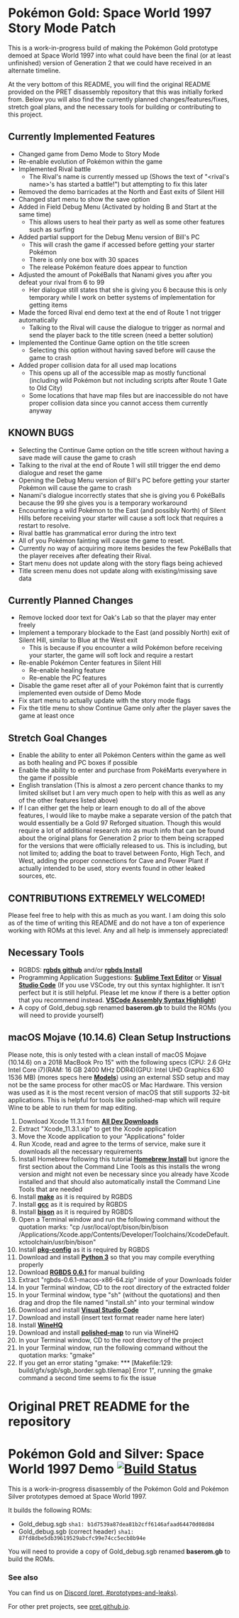 # Pokémon Gold: Space World 1997 Story Mode Patch

This is a work-in-progress build of making the Pokémon Gold prototype demoed at Space World 1997 into what could have been the final (or at least unfinished) version of Generation 2 that we could have received in an alternate timeline.

At the very bottom of this README, you will find the original README provided on the PRET disassembly repository that this was initially forked from. Below you will also find the currently planned changes/features/fixes, stretch goal plans, and the necessary tools for building or contributing to this project. 

## Currently Implemented Features
- Changed game from Demo Mode to Story Mode
- Re-enable evolution of Pokémon within the game
- Implemented Rival battle
  - The Rival's name is currently messed up (Shows the text of "<rival's name>'s has started a battle!") but attempting to fix this later
- Removed the demo barricades at the North and East exits of Silent Hill
- Changed start menu to show the save option
- Added in Field Debug Menu (Activated by holding B and Start at the same time)
  - This allows users to heal their party as well as some other features such as surfing
- Added partial support for the Debug Menu version of Bill's PC
  - This will crash the game if accessed before getting your starter Pokémon
  - There is only one box with 30 spaces
  - The release Pokémon feature does appear to function
- Adjusted the amount of PokéBalls that Nanami gives you after you defeat your rival from 6 to 99
  - Her dialogue still states that she is giving you 6 because this is only temporary while I work on better systems of implementation for getting items
- Made the forced Rival end demo text at the end of Route 1 not trigger automatically
  - Talking to the Rival will cause the dialogue to trigger as normal and send the player back to the title screen (need a better solution)
- Implemented the Continue Game option on the title screen
  - Selecting this option without having saved before will cause the game to crash
- Added proper collision data for all used map locations
  - This opens up all of the accessible map as mostly functional (including wild Pokémon but not including scripts after Route 1 Gate to Old City)
  - Some locations that have map files but are inaccessible do not have proper collision data since you cannot access them currently anyway

## KNOWN BUGS
- Selecting the Continue Game option on the title screen without having a save made will cause the game to crash
- Talking to the rival at the end of Route 1 will still trigger the end demo dialogue and reset the game
- Opening the Debug Menu version of Bill's PC before getting your starter Pokémon will cause the game to crash
- Nanami's dialogue incorrectly states that she is giving you 6 PokéBalls because the 99 she gives you is a temporary workaround
- Encountering a wild Pokémon to the East (and possibly North) of Silent Hills before receiving your starter will cause a soft lock that requires a restart to resolve.
- Rival battle has grammatical error during the intro text
- All of you Pokémon fainting will cause the game to reset.
- Currently no way of acquiring more items besides the few PokéBalls that the player receives after defeating their Rival.
- Start menu does not update along with the story flags being achieved
- Title screen menu does not update along with existing/missing save data

## Currently Planned Changes
- Remove locked door text for Oak's Lab so that the player may enter freely
- Implement a temporary blockade to the East (and possibly North) exit of Silent Hill, similar to Blue at the West exit
  - This is because if you encounter a wild Pokémon before receiving your starter, the game will soft lock and require a restart
- Re-enable Pokémon Center features in Silent Hill
  - Re-enable healing feature
  - Re-enable the PC features
- Disable the game reset after all of your Pokémon faint that is currently implemented even outside of Demo Mode
- Fix start menu to actually update with the story mode flags
- Fix the title menu to show Continue Game only after the player saves the game at least once

## Stretch Goal Changes
- Enable the ability to enter all Pokémon Centers within the game as well as both healing and PC boxes if possible
- Enable the ability to enter and purchase from PokéMarts everywhere in the game if possible
- English translation (This is almost a zero percent chance thanks to my limited skillset but I am very much open to help with this as well as any of the other features listed above)
- If I can either get the help or learn enough to do all of the above features, I would like to maybe make a separate version of the patch that would essentially be a Gold 97 Reforged situation. Though this would require a lot of additional research into as much info that can be found about the original plans for Generation 2 prior to them being scrapped for the versions that were officially released to us. This is including, but not limited to; adding the boat to travel between Fonto, High Tech, and West, adding the proper connections for Cave and Power Plant if actually intended to be used, story events found in other leaked sources, etc.

## CONTRIBUTIONS EXTREMELY WELCOMED!
Please feel free to help with this as much as you want. I am doing this solo as of the time of writing this README and do not have a ton of experience working with ROMs at this level. Any and all help is immensely appreciated!

## Necessary Tools
- RGBDS: [**rgbds github**] and/or [**rgbds Install**]
- Programming Application Suggestions: [**Sublime Text Editor**] or [**Visual Studio Code**] (If you use VSCode, try out this syntax highlighter. It isn't perfect but it is still helpful. Please let me know if there is a better option that you recommend instead. [**VSCode Assembly Syntax Highlight**])
- A copy of Gold_debug.sgb renamed **baserom.gb** to build the ROMs (you will need to provide yourself)

[**rgbds github**]: https://github.com/gbdev/rgbds
[**rgbds Install**]: https://rgbds.gbdev.io/install
[**Sublime Text Editor**]: https://www.sublimetext.com/
[**Visual Studio Code**]: https://code.visualstudio.com/
[**VSCode Assembly Syntax Highlight**]: https://marketplace.visualstudio.com/items?itemName=Toeffe3.asm-syntaxhighlight

## macOS Mojave (10.14.6) Clean Setup Instructions
Please note, this is only tested with a clean install of macOS Mojave (10.14.6) on a 2018 MacBook Pro 15" with the following specs (CPU: 2.6 GHz Intel Core i7)(RAM: 16 GB 2400 MHz DDR4)(GPU: Intel UHD Graphics 630 1536 MB) (mores specs here [**Models**]) using an external SSD setup and may not be the same process for other macOS or Mac Hardware. This version was used as it is the most recent version of macOS that still supports 32-bit applications. This is helpful for tools like polished-map which will require Wine to be able to run them for map editing.

1) Download Xcode 11.3.1 from [**All Dev Downloads**]
2) Extract "Xcode_11.3.1.xip" to get the Xcode application
3) Move the Xcode application to your "Applications" folder
4) Run Xcode, read and agree to the terms of service, make sure it downloads all the necessary requirements
5) Install Homebrew following this tutorial [**Homebrew Install**] but ignore the first section about the Command Line Tools as this installs the wrong version and might not even be necessary since you already have Xcode installed and that should also automatically install the Command Line Tools that are needed
6) Install [**make**] as it is required by RGBDS
7) Install [**gcc**] as it is required by RGBDS
8) Install [**bison**] as it is required by RGBDS
9) Open a Terminal window and run the following command without the quotation marks: "cp /usr/local/opt/bison/bin/bison /Applications/Xcode.app/Contents/Developer/Toolchains/XcodeDefault.xctoolchain/usr/bin/bison"
10) Install [**pkg-config**] as it is required by RGBDS
11) Download and install [**Python 3**] so that you may compile everything properly
12) Download [**RGBDS 0.6.1**] for manual building
13) Extract "rgbds-0.6.1-macos-x86-64.zip" inside of your Downloads folder
14) In your Terminal window, CD to the root directory of the extracted folder
15) In your Terminal window, type "sh" (without the quotations) and then drag and drop the file named "install.sh" into your terminal window
16) Download and install [**Visual Studio Code**]
17) Download and install (insert text format reader name here later)
18) Install [**WineHQ**]
19) Download and install [**polished-map**] to run via WineHQ
20) In your Terminal window, CD to the root directory of the project
21) In your Terminal window, run the following command without the quotation marks: "gmake"
22) If you get an error stating "gmake: *** [Makefile:129: build/gfx/sgb/sgb_border.sgb.tilemap] Error 1", running the gmake command a second time seems to fix the issue

[**All Dev Downloads**]: https://developer.apple.com/download/all/
[**Homebrew Install**]: https://ralphjsmit.com/install-homebrew-macos
[**RGBDS 0.6.1**]: https://github.com/gbdev/rgbds/releases/v0.6.1#:~:text=rgbds%2D0.6.1%2Dmacos%2Dx86%2D64.zip
[**make**]: https://formulae.brew.sh/formula/make
[**gcc**]: https://formulae.brew.sh/formula/gcc#default
[**bison**]: https://formulae.brew.sh/formula/bison#default
[**pkg-config**]: https://formulae.brew.sh/formula/pkg-config
[**Python 3**]: https://www.python.org/downloads/
[**WineHQ**]: https://wiki.winehq.org/MacOS
[**polished-map**]: https://github.com/Rangi42/polished-map/releases
[**Models**]: https://support.apple.com/kb/SP776?viewlocale=en_US&locale=en_US

# Original PRET README for the repository

# Pokémon Gold and Silver: Space World 1997 Demo [![Build Status][ci-badge]][ci]

This is a work-in-progress disassembly of the Pokémon Gold and Pokémon Silver prototypes demoed at Space World 1997.

It builds the following ROMs:

- Gold_debug.sgb `sha1: b1d7539a87dea81b2cff6146afaad64470d08d84`
- Gold_debug.sgb (correct header) `sha1: 87fd8dbe5db39619529abcfc99e74cc5ecb8b94e`

You will need to provide a copy of Gold_debug.sgb renamed **baserom.gb** to build the ROMs.


### See also

You can find us on [Discord (pret, #prototypes-and-leaks)](https://discord.gg/d5dubZ3).

For other pret projects, see [pret.github.io](https://pret.github.io/).

[ci]: https://github.com/pret/pokegold-spaceworld/actions
[ci-badge]: https://github.com/pret/pokegold-spaceworld/actions/workflows/main.yml/badge.svg
